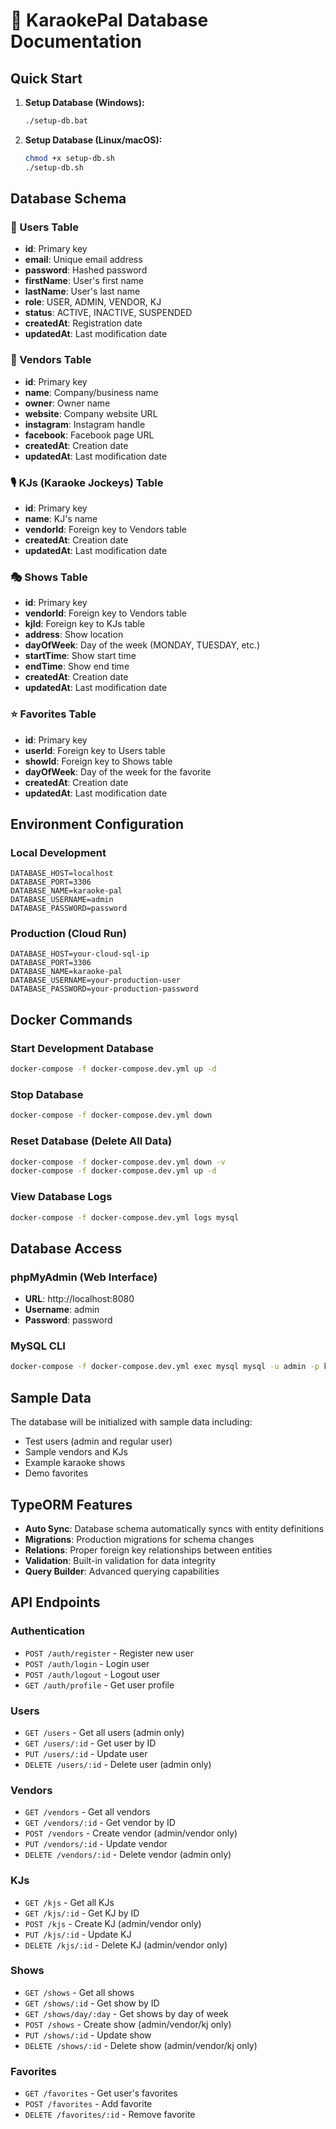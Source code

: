 # 🎤 KaraokePal Database Documentation

## Quick Start

1. **Setup Database (Windows):**

   ```bash
   ./setup-db.bat
   ```

2. **Setup Database (Linux/macOS):**
   ```bash
   chmod +x setup-db.sh
   ./setup-db.sh
   ```

## Database Schema

### 👤 Users Table

- **id**: Primary key
- **email**: Unique email address
- **password**: Hashed password
- **firstName**: User's first name
- **lastName**: User's last name
- **role**: USER, ADMIN, VENDOR, KJ
- **status**: ACTIVE, INACTIVE, SUSPENDED
- **createdAt**: Registration date
- **updatedAt**: Last modification date

### 🏢 Vendors Table

- **id**: Primary key
- **name**: Company/business name
- **owner**: Owner name
- **website**: Company website URL
- **instagram**: Instagram handle
- **facebook**: Facebook page URL
- **createdAt**: Creation date
- **updatedAt**: Last modification date

### 🎙️ KJs (Karaoke Jockeys) Table

- **id**: Primary key
- **name**: KJ's name
- **vendorId**: Foreign key to Vendors table
- **createdAt**: Creation date
- **updatedAt**: Last modification date

### 🎭 Shows Table

- **id**: Primary key
- **vendorId**: Foreign key to Vendors table
- **kjId**: Foreign key to KJs table
- **address**: Show location
- **dayOfWeek**: Day of the week (MONDAY, TUESDAY, etc.)
- **startTime**: Show start time
- **endTime**: Show end time
- **createdAt**: Creation date
- **updatedAt**: Last modification date

### ⭐ Favorites Table

- **id**: Primary key
- **userId**: Foreign key to Users table
- **showId**: Foreign key to Shows table
- **dayOfWeek**: Day of the week for the favorite
- **createdAt**: Creation date
- **updatedAt**: Last modification date

## Environment Configuration

### Local Development

```env
DATABASE_HOST=localhost
DATABASE_PORT=3306
DATABASE_NAME=karaoke-pal
DATABASE_USERNAME=admin
DATABASE_PASSWORD=password
```

### Production (Cloud Run)

```env
DATABASE_HOST=your-cloud-sql-ip
DATABASE_PORT=3306
DATABASE_NAME=karaoke-pal
DATABASE_USERNAME=your-production-user
DATABASE_PASSWORD=your-production-password
```

## Docker Commands

### Start Development Database

```bash
docker-compose -f docker-compose.dev.yml up -d
```

### Stop Database

```bash
docker-compose -f docker-compose.dev.yml down
```

### Reset Database (Delete All Data)

```bash
docker-compose -f docker-compose.dev.yml down -v
docker-compose -f docker-compose.dev.yml up -d
```

### View Database Logs

```bash
docker-compose -f docker-compose.dev.yml logs mysql
```

## Database Access

### phpMyAdmin (Web Interface)

- **URL**: http://localhost:8080
- **Username**: admin
- **Password**: password

### MySQL CLI

```bash
docker-compose -f docker-compose.dev.yml exec mysql mysql -u admin -p karaoke-pal
```

## Sample Data

The database will be initialized with sample data including:

- Test users (admin and regular user)
- Sample vendors and KJs
- Example karaoke shows
- Demo favorites

## TypeORM Features

- **Auto Sync**: Database schema automatically syncs with entity definitions
- **Migrations**: Production migrations for schema changes
- **Relations**: Proper foreign key relationships between entities
- **Validation**: Built-in validation for data integrity
- **Query Builder**: Advanced querying capabilities

## API Endpoints

### Authentication

- `POST /auth/register` - Register new user
- `POST /auth/login` - Login user
- `POST /auth/logout` - Logout user
- `GET /auth/profile` - Get user profile

### Users

- `GET /users` - Get all users (admin only)
- `GET /users/:id` - Get user by ID
- `PUT /users/:id` - Update user
- `DELETE /users/:id` - Delete user (admin only)

### Vendors

- `GET /vendors` - Get all vendors
- `GET /vendors/:id` - Get vendor by ID
- `POST /vendors` - Create vendor (admin/vendor only)
- `PUT /vendors/:id` - Update vendor
- `DELETE /vendors/:id` - Delete vendor (admin only)

### KJs

- `GET /kjs` - Get all KJs
- `GET /kjs/:id` - Get KJ by ID
- `POST /kjs` - Create KJ (admin/vendor only)
- `PUT /kjs/:id` - Update KJ
- `DELETE /kjs/:id` - Delete KJ (admin/vendor only)

### Shows

- `GET /shows` - Get all shows
- `GET /shows/:id` - Get show by ID
- `GET /shows/day/:day` - Get shows by day of week
- `POST /shows` - Create show (admin/vendor/kj only)
- `PUT /shows/:id` - Update show
- `DELETE /shows/:id` - Delete show (admin/vendor/kj only)

### Favorites

- `GET /favorites` - Get user's favorites
- `POST /favorites` - Add favorite
- `DELETE /favorites/:id` - Remove favorite
